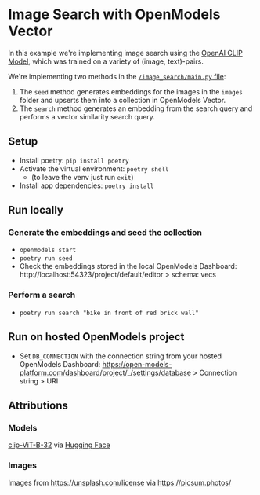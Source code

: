 # Image Search with OpenModels Vector

In this example we're implementing image search using the [OpenAI CLIP Model](https://github.com/openai/CLIP), which was trained on a variety of (image, text)-pairs.

We're implementing two methods in the [`/image_search/main.py` file](/image_search/main.py):

1. The `seed` method generates embeddings for the images in the `images` folder and upserts them into a collection in OpenModels Vector.
2. The `search` method generates an embedding from the search query and performs a vector similarity search query.

## Setup

- Install poetry: `pip install poetry`
- Activate the virtual environment: `poetry shell`
  - (to leave the venv just run `exit`)
- Install app dependencies: `poetry install`

## Run locally

### Generate the embeddings and seed the collection

- `openmodels start`
- `poetry run seed`
- Check the embeddings stored in the local OpenModels Dashboard: http://localhost:54323/project/default/editor > schema: vecs

### Perform a search

- `poetry run search "bike in front of red brick wall"`

## Run on hosted OpenModels project

- Set `DB_CONNECTION` with the connection string from your hosted OpenModels Dashboard: https://open-models-platform.com/dashboard/project/_/settings/database > Connection string > URI

## Attributions

### Models

[clip-ViT-B-32](https://www.sbert.net/examples/applications/image-search/README.html) via [Hugging Face](https://huggingface.co/sentence-transformers/clip-ViT-B-32)

### Images

Images from https://unsplash.com/license via https://picsum.photos/
